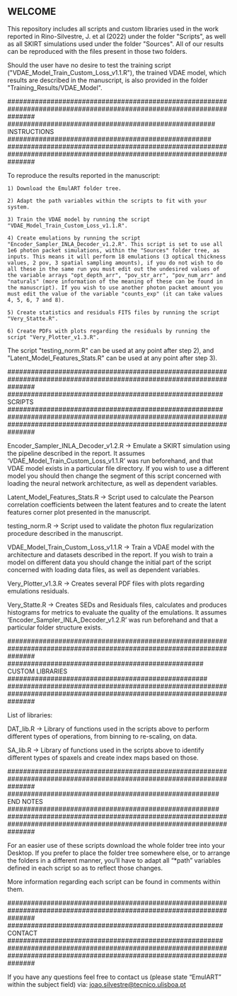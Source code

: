 ## WELCOME

This repository includes all scripts and custom libraries used in the work reported in Rino-Silvestre, J. et al (2022) under the folder "Scripts", as well as all SKIRT simulations used under the folder "Sources". All of our results can be reproduced with the files present in those two folders.

Should the user have no desire to test the training script ("VDAE_Model_Train_Custom_Loss_v1.1.R"), the trained VDAE model, which results are described in the manuscript, is also provided in the folder "Training_Results/VDAE_Model".

#######################################################################################################################
##################################################### INSTRUCTIONS ####################################################
#######################################################################################################################

To reproduce the results reported in the manuscript:

	1) Download the EmulART folder tree.
	
	2) Adapt the path variables within the scripts to fit with your system.
	
	3) Train the VDAE model by running the script "VDAE_Model_Train_Custom_Loss_v1.1.R".	
	
	4) Create emulations by running the script "Encoder_Sampler_INLA_Decoder_v1.2.R". This script is set to use all 1e6 photon packet simulations, within the "Sources" folder tree, as inputs. This means it will perform 18 emulations (3 optical thickness values, 2 pov, 3 spatial sampling amounts), if you do not wish to do all these in the same run you must edit out the undesired values of the variable arrays "opt_depth_arr", "pov_str_arr", "pov_num_arr" and "naturals" (more information of the meaning of these can be found in the manuscript). If you wish to use another photon packet amount you must edit the value of the variable "counts_exp" (it can take values 4, 5, 6, 7 and 8). 
	
	5) Create statistics and residuals FITS files by running the script "Very_Statte.R".
	
	6) Create PDFs with plots regarding the residuals by running the script "Very_Plotter_v1.3.R".
	
The script "testing_norm.R" can be used at any point after step 2), and "Latent_Model_Features_Stats.R" can be used at any point after step 3).

#######################################################################################################################
####################################################### SCRIPTS #######################################################
#######################################################################################################################

Encoder_Sampler_INLA_Decoder_v1.2.R -> Emulate a SKIRT simulation using the pipeline described in the report. It assumes ‘VDAE_Model_Train_Custom_Loss_v1.1.R’ was run beforehand, and that VDAE model exists in a particular file directory. If you wish to use a different model you should then change the segment of this script concerned with loading the neural network architecture, as well as dependent variables. 

Latent_Model_Features_Stats.R -> Script used to calculate the Pearson correlation coefficients between the latent features and to create the latent features corner plot presented in the manuscript.

testing_norm.R -> Script used to validate the photon flux regularization procedure described in the manuscript.

VDAE_Model_Train_Custom_Loss_v1.1.R -> Train a VDAE model with the architecture and datasets described in the report. If you wish to train a model on different data you should change the initial part of the script concerned with loading data files, as well as dependent variables.

Very_Plotter_v1.3.R -> Creates several PDF files with plots regarding emulations residuals.

Very_Statte.R -> Creates SEDs and Residuals files, calculates and produces histograms for metrics to evaluate the quality of the emulations. It assumes ‘Encoder_Sampler_INLA_Decoder_v1.2.R’ was run beforehand and that a particular folder structure exists. 

#######################################################################################################################
################################################## CUSTOM LIBRARIES ###################################################
#######################################################################################################################

List of libraries:

DAT_lib.R -> Library of functions used in the scripts above to perform different types of operations, from binning to re-scaling, on data.

SA_lib.R -> Library of functions used in the scripts above to identify different types of spaxels and create index maps based on those.

#######################################################################################################################
###################################################### END NOTES ######################################################
#######################################################################################################################

For an easier use of these scripts download the whole folder tree into your Desktop. If you prefer to place the folder tree somewhere else, or to arrange the folders in a different manner, you’ll have to adapt all “*path” variables defined in each script so as to reflect those changes.

More information regarding each script can be found in comments within them. 

#######################################################################################################################
####################################################### CONTACT #######################################################
#######################################################################################################################

If you have any questions feel free to contact us (please state “EmulART” within the subject field) via: joao.silvestre@tecnico.ulisboa.pt
